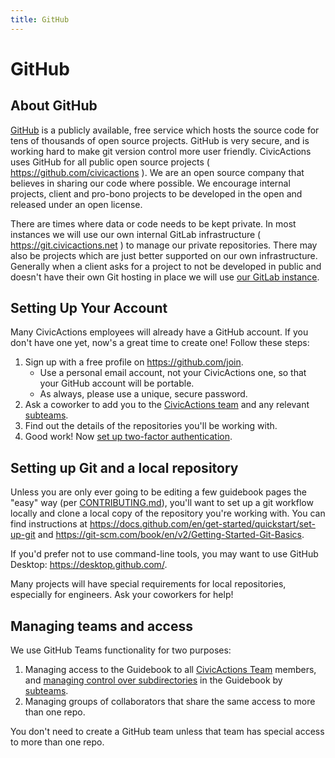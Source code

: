 ```yaml
---
title: GitHub
---
```


# GitHub

## About GitHub

[GitHub](https://github.com/) is a publicly available, free service which hosts the source code for tens of thousands of open source projects. GitHub is very secure, and is working hard to make git version control more user friendly. CivicActions uses GitHub for all public open source projects ( <https://github.com/civicactions> ). We are an open source company that believes in sharing our code where possible. We encourage internal projects, client and pro-bono projects to be developed in the open and released under an open license.

There are times where data or code needs to be kept private. In most instances we will use our own internal GitLab infrastructure ( <https://git.civicactions.net> ) to manage our private repositories. There may also be projects which are just better supported on our own infrastructure. Generally when a client asks for a project to not be developed in public and doesn't have their own Git hosting in place we will use [our GitLab instance](https://git.civicactions.net).

## Setting Up Your Account

Many CivicActions employees will already have a GitHub account. If you don't have one yet, now's a great time to create one! Follow these steps:

1.  Sign up with a free profile on <https://github.com/join>.
    -   Use a personal email account, not your CivicActions one, so that your GitHub account will be portable.
    -   As always, please use a unique, secure password.
2.  Ask a coworker to add you to the [CivicActions team](https://github.com/orgs/CivicActions/teams/civicactions-team) and any relevant [subteams](https://github.com/orgs/CivicActions/teams/civicactions-team/teams).
3.  Find out the details of the repositories you'll be working with.
4.  Good work! Now [set up two-factor authentication](https://docs.github.com/en/authentication/securing-your-account-with-two-factor-authentication-2fa).

## Setting up Git and a local repository

Unless you are only ever going to be editing a few guidebook pages the "easy" way (per [CONTRIBUTING.md](../../about-this-guidebook/README.md)), you'll want to set up a git workflow locally and clone a local copy of the repository you're working with. You can find instructions at <https://docs.github.com/en/get-started/quickstart/set-up-git> and <https://git-scm.com/book/en/v2/Getting-Started-Git-Basics>.

If you'd prefer not to use command-line tools, you may want to use GitHub Desktop: <https://desktop.github.com/>.

Many projects will have special requirements for local repositories, especially for engineers. Ask your coworkers for help!

## Managing teams and access

We use GitHub Teams functionality for two purposes:

1.  Managing access to the Guidebook to all [CivicActions Team](https://github.com/orgs/CivicActions/teams/civicactions-team) members, and [managing control over subdirectories](../../about-this-guidebook/guidebook-governance.md) in the Guidebook by [subteams](https://github.com/orgs/CivicActions/teams/civicactions-team/teams).
2.  Managing groups of collaborators that share the same access to more than one repo.

You don't need to create a GitHub team unless that team has special access to more than one repo.
